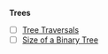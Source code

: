 **Trees**
- [ ] [Tree Traversals](https://youtu.be/UqrqzRPJElk)
- [ ] [Size of a Binary Tree](https://youtu.be/T8KyS9JZpCU)